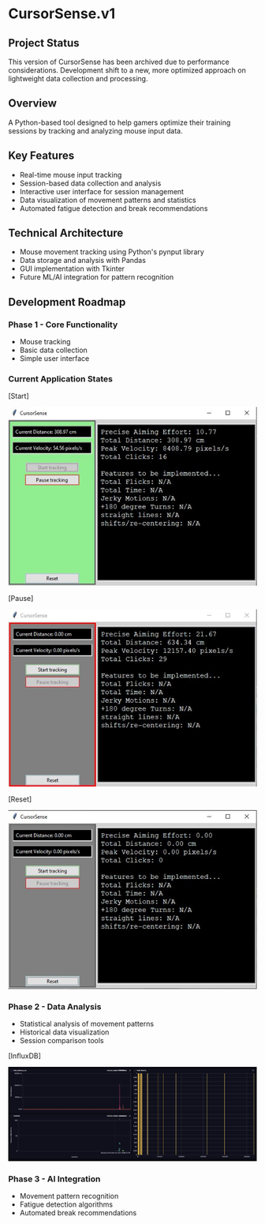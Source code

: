 # CursorSense.v1

## Project Status
This version of CursorSense has been archived due to performance considerations. Development shift to a new, more optimized approach on lightweight data collection and processing.

## Overview
A Python-based tool designed to help gamers optimize their training sessions by tracking and analyzing mouse input data.

## Key Features
- Real-time mouse input tracking 
- Session-based data collection and analysis 
- Interactive user interface for session management 
- Data visualization of movement patterns and statistics 
- Automated fatigue detection and break recommendations

## Technical Architecture
- Mouse movement tracking using Python's pynput library
- Data storage and analysis with Pandas
- GUI implementation with Tkinter
- Future ML/AI integration for pattern recognition


## Development Roadmap
### Phase 1 - Core Functionality
- Mouse tracking 
- Basic data collection 
- Simple user interface 
### Current Application States

[Start]

![OnFnc-CsrSe.JPG](images/OnFnc-CsrSe.JPG)

[Pause]

![PseFnc-CsrSe.JPG](images/PseFnc-CsrSe.JPG)

[Reset]

![RstFnc-CsrSe.JPG](images/RstFnc-CsrSe.JPG)

### Phase 2 - Data Analysis 
- Statistical analysis of movement patterns
- Historical data visualization
- Session comparison tools

[InfluxDB]

![Data.JPG](images/Data.JPG)

### Phase 3 - AI Integration 
- Movement pattern recognition
- Fatigue detection algorithms
- Automated break recommendations
